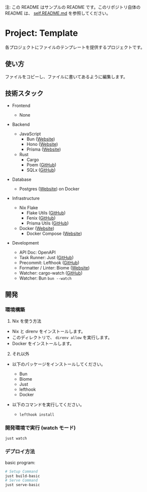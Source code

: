 注: この README はサンプルの README です。このリポジトリ自体の README は、 [self.README.md](self.README.md) を参照してください。

<!-- このファイルは好きなように編集してください。以下に一例を示します。 -->

# Project: Template

各プロジェクトにファイルのテンプレートを提供するプロジェクトです。

## 使い方

ファイルをコピーし、ファイルに書いてあるように編集します。

## 技術スタック

- Frontend
  - None

- Backend
  - JavaScript
    - Bun ([Website](https://bun.sh/))
    - Hono ([Website](https://hono.dev/))
    - Prisma ([Website](https://www.prisma.io/))
  - Rust
    - Cargo
    - Poem ([GitHub](https://github.com/poem-web/poem))
    - SQLx ([GitHub](https://github.com/launchbadge/sqlx))

- Database
  - Postgres ([Website](https://www.postgresql.org/)) on Docker

- Infrastructure
  - Nix Flake
    - Flake Utils ([GitHub](https://github.com/numtide/flake-utils))
    - Fenix ([GitHub](https://github.com/nix-community/fenix))
    - Prisma Utils ([GitHub](https://github.com/VanCoding/nix-prisma-utils))
  - Docker ([Website](https://www.docker.com/ja-jp/))
    - Docker Compose ([Website](https://docs.docker.com/compose/))

- Development
  - API Doc: OpenAPI
  - Task Runner: Just ([GitHub](https://github.com/casey/just))
  - Precommit: Lefthook ([GitHub](https://github.com/evilmartians/lefthook))
  - Formatter / Linter: Biome ([Website](https://biomejs.dev/ja/))
  - Watcher: cargo-watch ([GitHub](https://github.com/watchexec/cargo-watch))
  - Watcher: Bun `bun --watch`
  
## 開発

### 環境構築

1. Nix を使う方法

- Nix と direnv をインストールします。
- このディレクトリで、 `direnv allow` を実行します。
- Docker をインストールします。

2. それ以外

- 以下のパッケージをインストールしてください。
  - Bun
  - Biome
  - Just
  - lefthook
  - Docker

- 以下のコマンドを実行してください。
  - `lefthook install`

### 開発環境で実行 (watch モード)

```sh
just watch
```

### デプロイ方法

basic program:
```sh
# Setup Command
just build-basic
# Serve Command
just serve-basic
```
